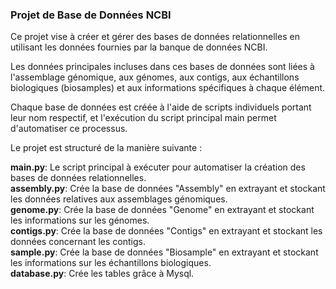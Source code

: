 ### Projet de Base de Données NCBI

Ce projet vise à créer et gérer des bases de données relationnelles en utilisant les données fournies par la banque de données NCBI. 
  
Les données principales incluses dans ces bases de données sont liées à l'assemblage génomique, aux génomes, aux contigs, aux échantillons biologiques (biosamples) et aux informations spécifiques à chaque élément.  
  
Chaque base de données est créée à l'aide de scripts individuels portant leur nom respectif, et l'exécution du script principal main permet d'automatiser ce processus.




Le projet est structuré de la manière suivante :  
  
**main.py**: Le script principal à exécuter pour automatiser la création des bases de données relationnelles.  
**assembly.py**: Crée la base de données "Assembly" en extrayant et stockant les données relatives aux assemblages génomiques.  
**genome.py**: Crée la base de données "Genome" en extrayant et stockant les informations sur les génomes.  
**contigs.py**: Crée la base de données "Contigs" en extrayant et stockant les données concernant les contigs.  
**sample.py**: Crée la base de données "Biosample" en extrayant et stockant les informations sur les échantillons biologiques.  
**database.py**: Crée les tables grâce à Mysql.


